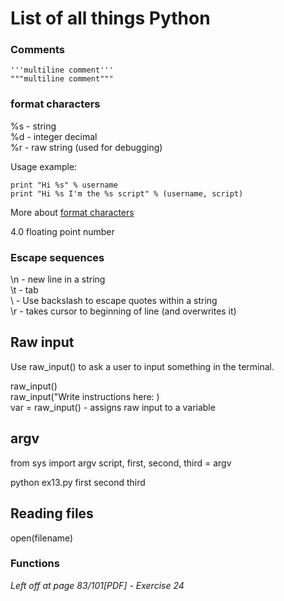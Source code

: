 # List of all things Python 

### Comments

```# comment
'''multiline comment''' 
"""multiline comment"""
```
  
### format characters  
%s - string  
%d - integer decimal  
%r - raw string (used for debugging)  

Usage example:
```
print "Hi %s" % username
print "Hi %s I'm the %s script" % (username, script)
```
  
More about [format characters](https://docs.python.org/2.4/lib/typesseq-strings.html)

4.0 floating point number

### Escape sequences

\n - new line in a string  
\t - tab  
\ - Use backslash to escape quotes within a string  
\r - takes cursor to beginning of line (and overwrites it)  

## Raw input 
Use raw_input() to ask a user to input something in the terminal.

raw_input()  
raw_input("Write instructions here: )  
var = raw_input() - assigns raw input to a variable  

## argv

from sys import argv
script, first, second, third = argv  

python ex13.py first second third

## Reading files

open(filename)  

### Functions



*Left off at page 83/101[PDF] - Exercise 24*